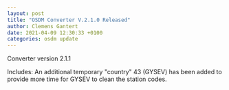 ```yaml
---
layout: post
title: "OSDM Converter V.2.1.0 Released"
author: Clemens Gantert
date: 2021-04-09 12:30:33 +0100
categories: osdm update
---
```


Converter version 2.1.1

Includes: 
An additional temporary "country" 43 (GYSEV) has been added to provide more time for GYSEV to clean the station codes.    
   